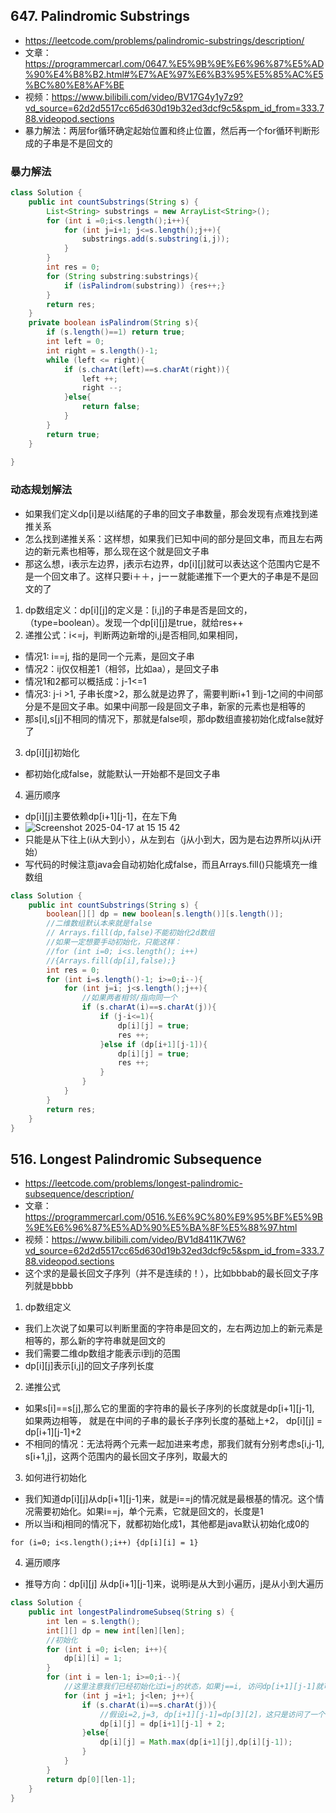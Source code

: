 ## 647. Palindromic Substrings
* https://leetcode.com/problems/palindromic-substrings/description/
* 文章：https://programmercarl.com/0647.%E5%9B%9E%E6%96%87%E5%AD%90%E4%B8%B2.html#%E7%AE%97%E6%B3%95%E5%85%AC%E5%BC%80%E8%AF%BE
* 视频：https://www.bilibili.com/video/BV17G4y1y7z9?vd_source=62d2d5517cc65d630d19b32ed3dcf9c5&spm_id_from=333.788.videopod.sections
* 暴力解法：两层for循环确定起始位置和终止位置，然后再一个for循环判断形成的子串是不是回文的
### 暴力解法
```java
class Solution {
    public int countSubstrings(String s) {
        List<String> substrings = new ArrayList<String>();
        for (int i =0;i<s.length();i++){
            for (int j=i+1; j<=s.length();j++){
                substrings.add(s.substring(i,j));
            }
        }
        int res = 0;
        for (String substring:substrings){
            if (isPalindrom(substring)) {res++;}
        }
        return res;
    }
    private boolean isPalindrom(String s){
        if (s.length()==1) return true; 
        int left = 0;
        int right = s.length()-1;
        while (left <= right){
            if (s.charAt(left)==s.charAt(right)){
                left ++;
                right --;
            }else{
                return false;
            }
        }
        return true;
    }
    
}
```
### 动态规划解法
* 如果我们定义dp[i]是以i结尾的子串的回文子串数量，那会发现有点难找到递推关系
* 怎么找到递推关系：这样想，如果我们已知中间的部分是回文串，而且左右两边的新元素也相等，那么现在这个就是回文子串
* 那这么想，i表示左边界，j表示右边界，dp[i][j]就可以表达这个范围内它是不是一个回文串了。这样只要i＋＋，jーー就能递推下一个更大的子串是不是回文的了
1. dp数组定义：dp[i][j]的定义是：[i,j]的子串是否是回文的，（type=boolean）。发现一个dp[i][j]是true，就给res++
2. 递推公式：i<=j，判断两边新增的i,j是否相同,如果相同，
* 情况1: i==j, 指的是同一个元素，是回文子串
* 情况2：ij仅仅相差1（相邻，比如aa），是回文子串
* 情况1和2都可以概括成：j-1<=1
* 情况3:  j-i >1, 子串长度>2，那么就是边界了，需要判断i+1 到j-1之间的中间部分是不是回文子串。如果中间那一段是回文子串，新家的元素也是相等的
* 那s[i],s[j]不相同的情况下，那就是false呗，那dp数组直接初始化成false就好了
3. dp[i][j]初始化
* 都初始化成false，就能默认一开始都不是回文子串
4. 遍历顺序
* dp[i][j]主要依赖dp[i+1][j-1]，在左下角
*   ![Screenshot 2025-04-17 at 15 15 42](https://github.com/user-attachments/assets/a09353a2-0418-4ae7-af7e-e38ec1eafe1e)
*   只能是从下往上(i从大到小），从左到右（j从小到大，因为是右边界所以j从i开始）
*   写代码的时候注意java会自动初始化成false，而且Arrays.fill()只能填充一维数组
```java
class Solution {
    public int countSubstrings(String s) {
        boolean[][] dp = new boolean[s.length()][s.length()];
        //二维数组默认本来就是false
        // Arrays.fill(dp,false)不能初始化2d数组
        //如果一定想要手动初始化，只能这样：
        //for (int i=0; i<s.length(); i++)
        //{Arrays.fill(dp[i],false);}
        int res = 0;
        for (int i=s.length()-1; i>=0;i--){
            for (int j=i; j<s.length();j++){
                //如果两者相邻/指向同一个
                if (s.charAt(i)==s.charAt(j)){
                    if (j-i<=1){
                        dp[i][j] = true;
                        res ++;
                    }else if (dp[i+1][j-1]){
                        dp[i][j] = true;
                        res ++;
                    }
                }
            }
        }
        return res;
    }
}
```
## 516. Longest Palindromic Subsequence
* https://leetcode.com/problems/longest-palindromic-subsequence/description/
* 文章： https://programmercarl.com/0516.%E6%9C%80%E9%95%BF%E5%9B%9E%E6%96%87%E5%AD%90%E5%BA%8F%E5%88%97.html
* 视频：https://www.bilibili.com/video/BV1d8411K7W6?vd_source=62d2d5517cc65d630d19b32ed3dcf9c5&spm_id_from=333.788.videopod.sections
* 这个求的是最长回文子序列（并不是连续的！），比如bbbab的最长回文子序列就是bbbb
1. dp数组定义
* 我们上次说了如果可以判断里面的字符串是回文的，左右两边加上的新元素是相等的，那么新的字符串就是回文的
* 我们需要二维dp数组才能表示i到j的范围
* dp[i][j]表示[i,j]的回文子序列长度
2. 递推公式
* 如果s[i]==s[j],那么它的里面的字符串的最长子序列的长度就是dp[i+1][j-1], 如果两边相等， 就是在中间的子串的最长子序列长度的基础上+2， dp[i][j] = dp[i+1][j-1]+2
* 不相同的情况：无法将两个元素一起加进来考虑，那我们就有分别考虑s[i,j-1], s[i+1,j]，这两个范围内的最长回文子序列，取最大的
3. 如何进行初始化
* 我们知道dp[i][j]从dp[i+1][j-1]来，就是i==j的情况就是最根基的情况。这个情况需要初始化。如果i==j，单个元素，它就是回文的，长度是1
* 所以当i和j相同的情况下，就都初始化成1，其他都是java默认初始化成0的
```
for (i=0; i<s.length();i++) {dp[i][i] = 1}
```
4. 遍历顺序
* 推导方向：dp[i][j] 从dp[i+1][j-1]来，说明i是从大到小遍历，j是从小到大遍历
```java
class Solution {
    public int longestPalindromeSubseq(String s) {
        int len = s.length();
        int[][] dp = new int[len][len];
        //初始化
        for (int i =0; i<len; i++){
            dp[i][i] = 1;
        }
        for (int i = len-1; i>=0;i--){
            //这里注意我们已经初始化过i=j的状态，如果j==i, 访问dp[i+1][j-1]就可能会访问i+1>j-1的区域，可能是为初始化的值或者越界区域
            for (int j =i+1; j<len; j++){
                if (s.charAt(i)==s.charAt(j)){
                    //假设i=2,j=3, dp[i+1][j-1]=dp[3][2]，这只是访问了一个合法但暂时没有意义的格子（因为我们没有提前赋值这个格子，它的默认值是0），不会抛出异常。这等于j=i+1的时候i,j中间的区间没有东西，默认是0
                    dp[i][j] = dp[i+1][j-1] + 2;
                }else{
                    dp[i][j] = Math.max(dp[i+1][j],dp[i][j-1]);
                }
            }
        }
        return dp[0][len-1];
    }
}
```
